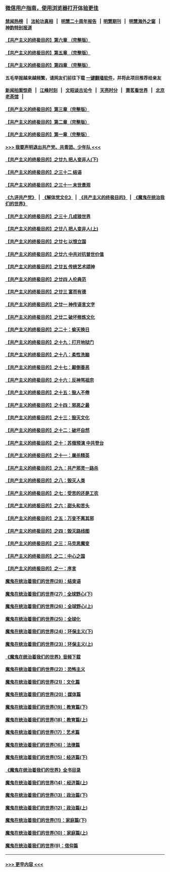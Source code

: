 ### [微信用户指南，使用浏览器打开体验更佳](https://github.com/gfw-breaker/banned-news1/blob/master/indexes/wechat-guide.md?t=0)
#### [禁闻热榜](热点新闻.md?t=0)  &nbsp;&nbsp;|&nbsp;&nbsp; [法轮功真相](https://github.com/gfw-breaker/truth/blob/master/README.md?t=0) &nbsp;&nbsp;|&nbsp;&nbsp; [明慧二十周年报告](https://github.com/gfw-breaker/mh-reports/blob/master/README.md?t=0) &nbsp;&nbsp;|&nbsp;&nbsp;[明慧期刊](https://github.com/gfw-breaker/mh-qikan) &nbsp;&nbsp;|&nbsp;&nbsp; [明慧海外之窗](https://github.com/gfw-breaker/mh-news/blob/master/README.md?t=0) &nbsp;&nbsp;|&nbsp;&nbsp; [神韵特别报道](https://github.com/gfw-breaker/mh-news/blob/master/shenyun.md?t=0)
#### [【共产主义的终极目的】第六章 （完整版）](../pages/nsc422/n11428913.md?t=02030844) 
#### [【共产主义的终极目的】第五章 （完整版）](../pages/nsc422/n11428912.md?t=02030844) 
#### [【共产主义的终极目的】第四章 （完整版）](../pages/nsc422/n11428907.md?t=02030844) 
#### 五毛举报越来越频繁，请网友们前往下载 [一键翻墙软件](https://github.com/gfw-breaker/ssr-accounts)，并将此项目推荐给亲友
#### [新闻拍案惊奇](https://github.com/gfw-breaker/banned-news1/blob/master/pages/link4.md) &nbsp;&nbsp;|&nbsp;&nbsp; [江峰时刻](https://github.com/gfw-breaker/banned-news1/blob/master/pages/link4.md) &nbsp;&nbsp;|&nbsp;&nbsp; [文昭谈古论今](https://github.com/gfw-breaker/banned-news1/blob/master/pages/link4.md) &nbsp;&nbsp;|&nbsp;&nbsp; [天亮时分](https://github.com/gfw-breaker/banned-news1/blob/master/pages/link4.md) &nbsp;&nbsp;|&nbsp;&nbsp; [萧茗看世界](https://github.com/gfw-breaker/banned-news1/blob/master/pages/link4.md) &nbsp;&nbsp;|&nbsp;&nbsp; [北京老茶馆](https://github.com/gfw-breaker/banned-news1/blob/master/pages/link4.md) &nbsp;&nbsp;|&nbsp;&nbsp; 
#### [【共产主义的终极目的】第三章（完整版）](../pages/nsc422/n11428848.md?t=02030844) 
#### [【共产主义的终极目的】第二章（完整版）](../pages/nsc422/n11428831.md?t=02030844) 
#### [【共产主义的终极目的】第一章（完整版）](../pages/nsc422/n11417651.md?t=02030844) 
#### [>>> 我要声明退出共产党、共青团、少年队 <<<](https://github.com/begood0513/goodnews/blob/master/quit/letter.md) 
#### [【共产主义的终极目的】之廿九 把人变非人(下)](../pages/nsc422/n11344140.md?t=02030844) 
#### [【共产主义的终极目的】之三十二 结语](../pages/nsc422/n11360535.md?t=02030844) 
#### [【共产主义的终极目的】之三十一 末世景观](../pages/nsc422/n11351129.md?t=02030844) 
#### [《九评共产党》](https://github.com/begood0513/9ping.md/blob/master/README.md) &nbsp;|&nbsp; [《解体党文化》](../../../../jtdwh.md/blob/master/README.md)  &nbsp;|&nbsp; [《共产主义的终极目的》](../../../../gczydzjmd.md/blob/master/README.md) &nbsp;|&nbsp; [《魔鬼在统治我们的世界》](../../../../mgztzwmdsj.md/blob/master/README.md) 
#### [【共产主义的终极目的】之三十 几成狼世界](../pages/nsc422/n11348280.md?t=02030844) 
#### [【共产主义的终极目的】之廿八 把人变非人(上)](../pages/nsc422/n11340492.md?t=02030844) 
#### [【共产主义的终极目的】之廿七 以恨立国](../pages/nsc422/n11336944.md?t=02030844) 
#### [【共产主义的终极目的】之廿六 中共对抗普世价值](../pages/nsc422/n11324785.md?t=02030844) 
#### [【共产主义的终极目的】之廿五 传统艺术颂神](../pages/nsc422/n11296396.md?t=02030844) 
#### [【共产主义的终极目的】之廿四 人伦典范](../pages/nsc422/n11296397.md?t=02030844) 
#### [【共产主义的终极目的】之廿三 富而有德](../pages/nsc422/n11283598.md?t=02030844) 
#### [【共产主义的终极目的】之廿一 神传语言文字](../pages/nsc422/n11263265.md?t=02030844) 
#### [【共产主义的终极目的】之廿二 破坏修炼文化](../pages/nsc422/n11245728.md?t=02030844) 
#### [【共产主义的终极目的】之二十：偷天换日](../pages/nsc422/n11238846.md?t=02030844) 
#### [【共产主义的终极目的】之十九：打开地狱门](../pages/nsc422/n11206376.md?t=02030844) 
#### [【共产主义的终极目的】之十八：柔性洗脑](../pages/nsc422/n11199994.md?t=02030844) 
#### [【共产主义的终极目的】之十七：颠倒善恶](../pages/nsc422/n11179782.md?t=02030844) 
#### [【共产主义的终极目的】之十六：反神骂祖宗](../pages/nsc422/n11166798.md?t=02030844) 
#### [【共产主义的终极目的】之十五：毁人不倦](../pages/nsc422/n11166792.md?t=02030844) 
#### [【共产主义的终极目的】之十四：邪恶之最](../pages/nsc422/n11150249.md?t=02030844) 
#### [【共产主义的终极目的】之十三：毁灭文化](../pages/nsc422/n11135227.md?t=02030844) 
#### [【共产主义的终极目的】之十二：破坏自然](../pages/nsc422/n11135214.md?t=02030844) 
#### [【共产主义的终极目的】之十：苏俄预演 中共登台](../pages/nsc422/n11118424.md?t=02030844) 
#### [【共产主义的终极目的】之十一：屠杀精英](../pages/nsc422/n11118442.md?t=02030844) 
#### [【共产主义的终极目的】之九：共产邪灵一路杀](../pages/nsc422/n11114139.md?t=02030844) 
#### [【共产主义的终极目的】之八：毁灭人类](../pages/nsc422/n11108503.md?t=02030844) 
#### [【共产主义的终极目的】之七：受苦的还是工农](../pages/nsc422/n11101809.md?t=02030844) 
#### [【共产主义的终极目的】之六：甜头和苦头](../pages/nsc422/n11096971.md?t=02030844) 
#### [【共产主义的终极目的】之五：万变不离其邪](../pages/nsc422/n11091285.md?t=02030844) 
#### [【共产主义的终极目的】之四：毁灭路线图](../pages/nsc422/n11086284.md?t=02030844) 
#### [【共产主义的终极目的】之三：马克思魔变](../pages/nsc422/n11061941.md?t=02030844) 
#### [【共产主义的终极目的】之二：中心之国](../pages/nsc422/n11047728.md?t=02030844) 
#### [【共产主义的终极目的】之一：序言](../pages/nsc422/n11086077.md?t=02030844) 
#### [魔鬼在统治着我们的世界(28)：结束语](../pages/nsc422/n10936246.md?t=02030844) 
#### [魔鬼在统治着我们的世界(27)：全球野心(下)](../pages/nsc422/n10928319.md?t=02030844) 
#### [魔鬼在统治着我们的世界(26)：全球野心(上)](../pages/nsc422/n10900318.md?t=02030844) 
#### [魔鬼在统治着我们的世界(25)：全球化](../pages/nsc422/n10788205.md?t=02030844) 
#### [魔鬼在统治着我们的世界(24)：环保主义(下)](../pages/nsc422/n10695307.md?t=02030844) 
#### [魔鬼在统治着我们的世界(23)：环保主义(上)](../pages/nsc422/n10688613.md?t=02030844) 
#### [《魔鬼在统治着我们的世界》音频下载](../pages/nsc422/n10635553.md?t=02030844) 
#### [魔鬼在统治着我们的世界(22)：恐怖主义](../pages/nsc422/n10614727.md?t=02030844) 
#### [魔鬼在统治着我们的世界(21)：文化篇](../pages/nsc422/n10597706.md?t=02030844) 
#### [魔鬼在统治着我们的世界(20)：媒体篇](../pages/nsc422/n10586579.md?t=02030844) 
#### [魔鬼在统治着我们的世界(19)：教育篇(下)](../pages/nsc422/n10564808.md?t=02030844) 
#### [魔鬼在统治着我们的世界(18)：教育篇(上)](../pages/nsc422/n10526970.md?t=02030844) 
#### [魔鬼在统治着我们的世界(17)：艺术篇](../pages/nsc422/n10499093.md?t=02030844) 
#### [魔鬼在统治着我们的世界(16)：法律篇](../pages/nsc422/n10485969.md?t=02030844) 
#### [魔鬼在统治着我们的世界(15)：经济篇(下)](../pages/nsc422/n10469975.md?t=02030844) 
#### [《魔鬼在统治着我们的世界》全书目录](../pages/nsc422/n10464261.md?t=02030844) 
#### [魔鬼在统治着我们的世界(14)：经济篇(上)](../pages/nsc422/n10457370.md?t=02030844) 
#### [魔鬼在统治着我们的世界(13)：政治篇(下)](../pages/nsc422/n10448270.md?t=02030844) 
#### [魔鬼在统治着我们的世界(12)：政治篇(上)](../pages/nsc422/n10444576.md?t=02030844) 
#### [魔鬼在统治着我们的世界(11)：家庭篇(下)](../pages/nsc422/n10440961.md?t=02030844) 
#### [魔鬼在统治着我们的世界(10)：家庭篇(上)](../pages/nsc422/n10435448.md?t=02030844) 
#### [魔鬼在统治着我们的世界(9)：信仰篇](../pages/nsc422/n10432159.md?t=02030844) 

----
#### [ >>> 更早内容 <<< ](../indexes/nsc422-earlier.md)
